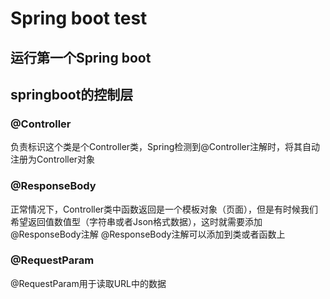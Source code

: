# Spring boot test
<h2>运行第一个Spring boot</h2>
<h2>springboot的控制层</h2>
<p>
<h3>@Controller</h3>
负责标识这个类是个Controller类，Spring检测到@Controller注解时，将其自动注册为Controller对象
</p>
<p>
<h3>@ResponseBody</h3>
正常情况下，Controller类中函数返回是一个模板对象（页面），但是有时候我们希望返回值数值型（字符串或者Json格式数据），这时就需要添加@ResponseBody注解
@ResponseBody注解可以添加到类或者函数上
</p>
<p>
<h3>@RequestParam</h3>
@RequestParam用于读取URL中的数据
</p>
